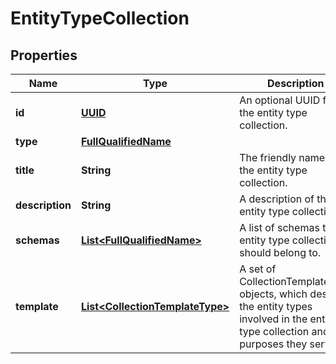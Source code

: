 

# EntityTypeCollection

## Properties

Name | Type | Description | Notes
------------ | ------------- | ------------- | -------------
**id** | [**UUID**](UUID.md) | An optional UUID for the entity type collection. |  [optional]
**type** | [**FullQualifiedName**](FullQualifiedName.md) |  |  [optional]
**title** | **String** | The friendly name for the entity type collection. |  [optional]
**description** | **String** | A description of the entity type collection. |  [optional]
**schemas** | [**List&lt;FullQualifiedName&gt;**](FullQualifiedName.md) | A list of schemas the entity type collection should belong to. |  [optional]
**template** | [**List&lt;CollectionTemplateType&gt;**](CollectionTemplateType.md) | A set of CollectionTemplateType objects, which describe the entity types involved in the entity type collection and the purposes they serve |  [optional]




